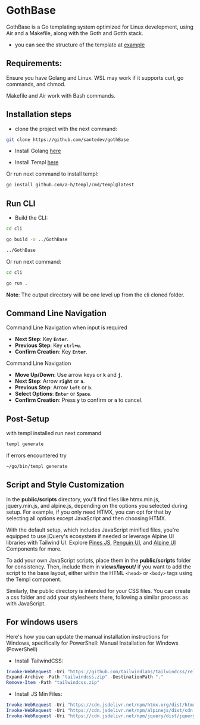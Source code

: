 
# GothBase

GothBase is a Go templating system optimized for Linux development, using Air and a Makefile, along with the Goth and Gotth stack.

- you can see the structure of the template at [example](https://github.com/santedev/gothBase/tree/example)
## Requirements: 
Ensure you have Golang and Linux. WSL may work if it supports curl, go commands, and chmod. 

Makefile and Air work with Bash commands.

## Installation steps
- clone the project with the next command: 
```bash
git clone https://github.com/santedev/gothBase
```

- Install Golang [here](https://go.dev/doc/install)

- Install Templ [here](https://templ.guide/quick-start/installation/)

Or run next command to install templ:
```bash
go install github.com/a-h/templ/cmd/templ@latest
```
## Run CLI
- Build the CLI:
```bash
cd cli
```
```bash
go build -o ../GothBase
```
```bash
../GothBase
```
Or run next command:

```bash
cd cli
```
```bash
go run .
```
**Note**: The output directory will be one level up from the cli cloned folder.
## Command Line Navigation
Command Line Navigation when input is required
- **Next Step**: Key **`Enter`**.
- **Previous Step**: Key **`ctrl+u`**.
- **Confirm Creation**: Key **`Enter`**. 

Command Line Navigation

- **Move Up/Down**: Use arrow keys or **`k`** and **`j`**.
- **Next Step**: Arrow **`right`** or **`n`**.
- **Previous Step**: Arrow **`left`** or **`b`**.
- **Select Options**: **`Enter`** or **`Space`**.
- **Confirm Creation**: Press **`y`** to confirm or **`n`** 
    to cancel.
## Post-Setup
with templ installed run next command 
```bash
templ generate
```
if errors encountered try
```bash
~/go/bin/templ generate
```

## Script and Style Customization

In the **public/scripts** directory, you'll find files like htmx.min.js, jquery.min.js, and alpine.js, depending on the options you selected during setup. For example, if you only need HTMX, you can opt for that by selecting all options except JavaScript and then choosing HTMX.

With the default setup, which includes JavaScript minified files, you're equipped to use jQuery's ecosystem if needed or leverage Alpine UI libraries with Tailwind UI. Explore [Pines JS](https://devdojo.com/pines), [Penguin UI](https://www.penguinui.com/), and [Alpine UI](https://alpinejs.dev/components) Components for more.

To add your own JavaScript scripts, place them in the **public/scripts** folder for consistency. Then, include them in **views/layout/** if you want to add the script to the base layout, either within the HTML `<head>` or `<body>` tags using the Templ component.

Similarly, the public directory is intended for your CSS files. You can create a css folder and add your stylesheets there, following a similar process as with JavaScript.

## For windows users

Here's how you can update the manual installation instructions for Windows, specifically for PowerShell:
Manual Installation for Windows (PowerShell)

- Install TailwindCSS:

```powershell
Invoke-WebRequest -Uri "https://github.com/tailwindlabs/tailwindcss/releases/latest/download/tailwindcss-win-x64.zip" -OutFile "tailwindcss.zip"
Expand-Archive -Path "tailwindcss.zip" -DestinationPath "."
Remove-Item -Path "tailwindcss.zip"
```
- Install JS Min Files:

```powershell
Invoke-WebRequest -Uri "https://cdn.jsdelivr.net/npm/htmx.org/dist/htmx.min.js" -OutFile "public/scripts/htmx.min.js"
Invoke-WebRequest -Uri "https://cdn.jsdelivr.net/npm/alpinejs/dist/cdn.min.js" -OutFile "public/scripts/alpine.js"
Invoke-WebRequest -Uri "https://cdn.jsdelivr.net/npm/jquery/dist/jquery.min.js" -OutFile "public/scripts/jquery.min.js"
```
